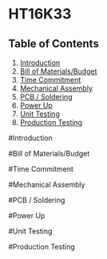 # HT16K33
## Table of Contents
1. [Introduction](#introduction)
2. [Bill of Materials/Budget](#bill-of-Materials/Budget)
3. [Time Commitment](#time-Commitment)
4. [Mechanical Assembly](#mechanical-Assembly)
5. [PCB / Soldering](#pCB-Soldering)
6. [Power Up](#power-Up)
7. [Unit Testing](#unit-Testing)
8. [Production Testing](#production-Testing)

#Introduction

#Bill of Materials/Budget

#Time Commitment

#Mechanical Assembly

#PCB / Soldering

#Power Up

#Unit Testing

#Production Testing
